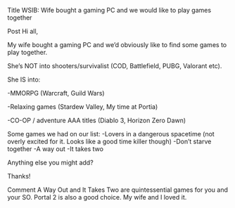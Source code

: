 Title
WSIB: Wife bought a gaming PC and we would like to play games together

Post
Hi all,

My wife bought a gaming PC and we’d obviously like to find some games to play together. 

She’s NOT into shooters/survivalist (COD, Battlefield, PUBG, Valorant etc). 

She IS into: 

-MMORPG (Warcraft, Guild Wars)

-Relaxing games (Stardew Valley, My time at Portia)

-CO-OP / adventure AAA titles (Diablo 3, Horizon Zero Dawn)

Some games we had on our list:
-Lovers in a dangerous spacetime (not overly excited for it. Looks like a good time killer though)
-Don’t starve together
-A way out
-It takes two 

Anything else you might add?

Thanks!

Comment
A Way Out and It Takes Two are quintessential games for you and your SO. Portal 2 is also a good choice. My wife and I loved it.
